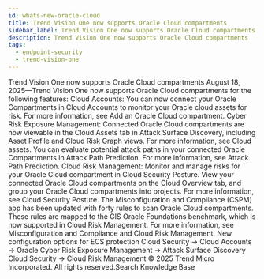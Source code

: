 ```yaml
---
id: whats-new-oracle-cloud
title: Trend Vision One now supports Oracle Cloud compartments
sidebar_label: Trend Vision One now supports Oracle Cloud compartments
description: Trend Vision One now supports Oracle Cloud compartments
tags:
  - endpoint-security
  - trend-vision-one
---
```


 Trend Vision One now supports Oracle Cloud compartments August 18, 2025—Trend Vision One now supports Oracle Cloud compartments for the following features: Cloud Accounts: You can now connect your Oracle Compartments in Cloud Accounts to monitor your Oracle cloud assets for risk. For more information, see Add an Oracle Cloud compartment. Cyber Risk Exposure Management: Connected Oracle Cloud compartments are now viewable in the Cloud Assets tab in Attack Surface Discovery, including Asset Profile and Cloud Risk Graph views. For more information, see Cloud assets. You can evaluate potential attack paths in your connected Oracle Compartments in Attack Path Prediction. For more information, see Attack Path Prediction. Cloud Risk Management: Monitor and manage risks for your Oracle Cloud compartment in Cloud Security Posture. View your connected Oracle Cloud compartments on the Cloud Overview tab, and group your Oracle Cloud compartments into projects. For more information, see Cloud Security Posture. The Misconfiguration and Compliance (CSPM) app has been updated with forty rules to scan Oracle Cloud compartments. These rules are mapped to the CIS Oracle Foundations benchmark, which is now supported in Cloud Risk Management. For more information, see Misconfiguration and Compliance and Cloud Risk Management. New configuration options for ECS protection Cloud Security → Cloud Accounts → Oracle Cyber Risk Exposure Management → Attack Surface Discovery Cloud Security → Cloud Risk Management © 2025 Trend Micro Incorporated. All rights reserved.Search Knowledge Base
